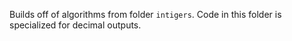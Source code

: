 Builds off of algorithms from folder `intigers`. Code in this folder is 
specialized for decimal outputs. 